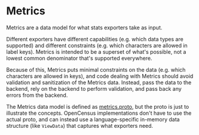 # Metrics
Metrics are a data model for what stats exporters take as input.

Different exporters have different capabilities (e.g. which data types
are supported) and different constraints (e.g. which characters are allowed in
label keys). Metrics is intended to be a superset of what's possible, not a
lowest common denominator that's supported everywhere.

Because of this, Metrics puts minimal constraints on the data (e.g. which
characters are allowed in keys), and code dealing with Metrics should avoid
validation and sanitization of the Metrics data. Instead, pass the data to the
backend, rely on the backend to perform validation, and pass back any errors
from the backend.

The Metrics data model is defined as
[metrics.proto](https://github.com/census-instrumentation/opencensus-proto/blob/master/opencensus/proto/stats/metrics/metrics.proto),
but the proto is just to illustrate the concepts. OpenCensus implementations
don't have to use the actual proto, and can instead use a language-specific
in-memory data structure (like `ViewData`) that captures what exporters need.
